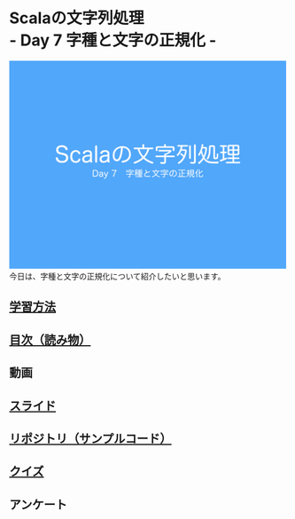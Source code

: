 <h1>Scalaの文字列処理<br>- Day 7 字種と文字の正規化 -</h1>
<img src="image/string_course.001.jpeg" width="500px"><br>
今日は、字種と文字の正規化について紹介したいと思います。  
<h2><a href="http://ynupc.github.io/course/scalastringcourse/index.html" target="_blank">学習方法</a></h2>
<h2><a href="SUMMARY.md">目次（読み物）</a></h2>
<h2>動画</h2>
<h2><a href="//www.slideshare.net/ynupc/scala-day-7" target="_blank">スライド</a></h2>
<h2><a href="https://github.com/ynupc/scalastringcourseday7" target="_blank">リポジトリ（サンプルコード）</a></h2>
<h2><a href="http://ynupc.github.io/course/scalastringcourse/day7/" target="_blank">クイズ</a></h2>
<h2>アンケート</h2>
